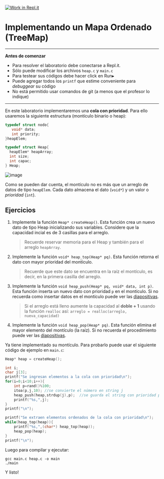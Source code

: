 [![Work in Repl.it](https://classroom.github.com/assets/work-in-replit-14baed9a392b3a25080506f3b7b6d57f295ec2978f6f33ec97e36a161684cbe9.svg)](https://classroom.github.com/online_ide?assignment_repo_id=3428749&assignment_repo_type=AssignmentRepo)

Implementando un Mapa Ordenado (TreeMap)
=====

---
**Antes de comenzar**

* Para resolver el laboratorio debe conectarse a Repl.it. 
* Sólo puede modificar los archivos `heap.c` y `main.c`
* Para testear sus códigos debe hacer click en Run▸
* Puede agregar todos los `printf` que estime conveniente para *debuggear* su código
* No está permitido usar comandos de git (a menos que el profesor lo indique)

---



En este laboratorio implementaremos una **cola con prioridad**. Para ello usaremos la siguiente estructura (montículo binario o heap):

````c
typedef struct nodo{
   void* data;
   int priority;
}heapElem;

typedef struct Heap{
  heapElem* heapArray;
  int size;
  int capac;
} Heap;
````

![image](https://i.ibb.co/VM5CM3H/image.png)

Como se pueden dar cuenta, el montículo no es más que un arreglo de datos de tipo `heapElem`. Cada dato almacena el dato (`void*`) y un valor o *prioridad* (`int`).

Ejercicios
----

1. Implemente la función `Heap* createHeap()`. Esta función crea un nuevo dato de tipo Heap inicializando sus variables. Considere que la capacidad incial es de 3 casillas para el arreglo.
   > Recuerde reservar memoria para el Heap y también para el arreglo `heapArray`.

2. Implemente la función `void* heap_top(Heap* pq)`. Esta función retorna el dato con mayor prioridad del montículo. 
    > Recuerde que este dato se encuentra en la raíz el montículo, es decir, en la primera casilla del arreglo.

3. Implemente la función `void heap_push(Heap* pq, void* data, int p)`. Esta función inserta un nuevo dato con prioridad `p` en el montículo. Si no recuerda como insertar datos en el montículo puede ver las [diapositivas](https://docs.google.com/presentation/d/1ZjXWMf6g05WdICqvno_oyRvorjAThABgbRGbEqc7mYU/edit#slide=id.g55ac49ed61_0_167).

    > Si el arreglo está lleno aumente la capacidad al **doble + 1** usando la función `realloc` así:
    > `arreglo = realloc(arreglo, nueva_capacidad)`

4. Implemente la función `void heap_pop(Heap* pq)`. Esta función elimina el mayor elemento del montículo (la raíz). Si no recuerda el procedimiento puede ver las [diapositivas](https://docs.google.com/presentation/d/1ZjXWMf6g05WdICqvno_oyRvorjAThABgbRGbEqc7mYU/edit#slide=id.g10c6e3d52b_0_98).

Ya tiene implementado su montículo.
Para probarlo puede usar el siguiente código de ejemplo en `main.c`:
````c
Heap* heap = createHeap();

int i;
char j[3];
printf("Se ingresan elementos a la cola con prioridad\n");
for(i=0;i<10;i++){
    int p=rand()%100;
    itoa(p,j,10); //se convierte el número en string j
    heap_push(heap,strdup(j),p);  //se guarda el string con prioridad p
    printf("%s,",j);
}
printf("\n");

printf("Se extraen elementos ordenados de la cola con prioridad\n");
while(heap_top(heap)){
    printf("%s,",(char*) heap_top(heap));
    heap_pop(heap);
}
printf("\n");
````

Luego para compilar y ejecutar:

    gcc main.c heap.c -o main
    ./main 

Y listo!
